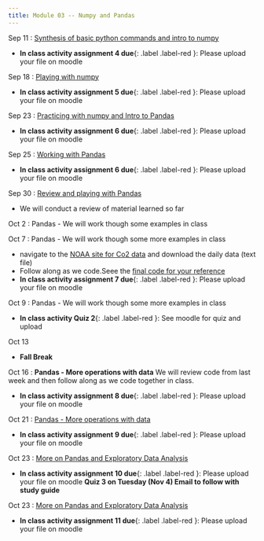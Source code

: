 ```yaml
---
title: Module 03 -- Numpy and Pandas
---
```


Sep 11
: [Synthesis of basic python commands and intro to numpy](../assets/files/MEA_217-Lecture5)
- **In class activity assignment 4 due**{: .label .label-red }: Please upload your file on moodle


Sep 18
: [Playing with numpy](../assets/files/MEA_217-Lecture6)
- **In class activity assignment 5 due**{: .label .label-red }: Please upload your file on moodle


Sep 23
: [Practicing with numpy and Intro to Pandas](../assets/files/MEA_217-Lecture7)
- **In class activity assignment 6 due**{: .label .label-red }: Please upload your file on moodle



Sep 25
: [Working with Pandas](../assets/files/MEA_217-Lecture8)
- **In class activity assignment 6 due**{: .label .label-red }: Please upload your file on moodle



Sep 30
: [Review and playing with Pandas](../assets/files/MEA_217-Lecture9)
- We will conduct a review of material learned so far






Oct 2
: Pandas - We will work though some examples in class




Oct 7
: Pandas - We will work though some more examples in class
- navigate to the [NOAA site for Co2 data](https://gml.noaa.gov/ccgg/trends/data.html) and download the daily data (text file)
- Follow along as we code.Seee the [final code for your reference](../assets/files/pandas_co2_data.ipynb)
- **In class activity assignment 7 due**{: .label .label-red }: Please upload your file on moodle





Oct 9
: Pandas - We will work though some more examples in class
- **In class activity Quiz 2**{: .label .label-red }: See moodle for quiz and upload




Oct 13
- **Fall Break**
  

Oct 16
: **Pandas - More operations with data** We will review code from last week and then follow along
as we code together in class. 
- **In class activity assignment 8 due**{: .label .label-red }: Please upload your file on moodle
  

Oct 21
: [Pandas - More operations with data](../assets/files/MEA_217-Lecture_oct21)
- **In class activity assignment 9 due**{: .label .label-red }: Please upload your file on moodle
  

Oct 23
: [More on Pandas and Exploratory Data Analysis](../assets/files/MEA_217-Lecture_oct23)
- **In class activity assignment 10 due**{: .label .label-red }: Please upload your file on moodle
  **Quiz 3 on Tuesday (Nov 4) Email to follow with study guide**



Oct 23
: [More on Pandas and Exploratory Data Analysis](../assets/files/MEA_217-Lecture_oct28)
- **In class activity assignment 11 due**{: .label .label-red }: Please upload your file on moodle

